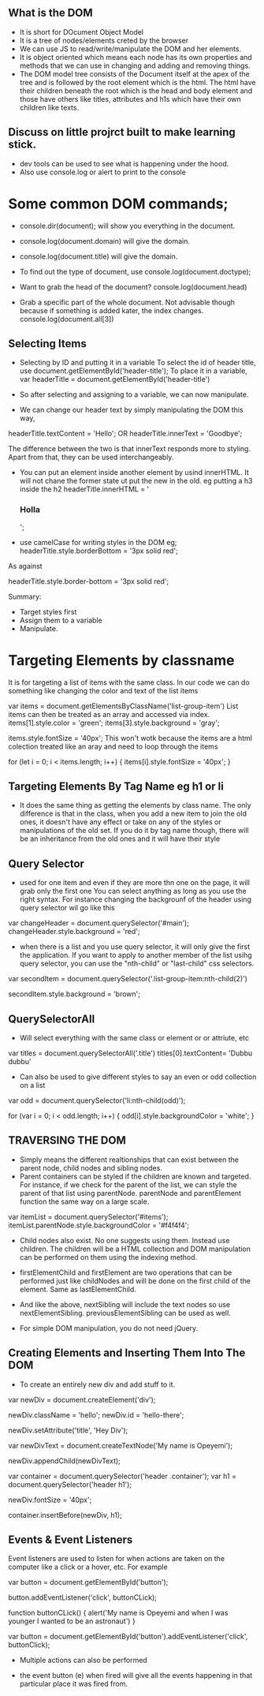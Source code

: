 ## What is the DOM

- It is short for DOcument Object Model
- It is a tree of nodes/elements creted by the browser
- We can use JS to read/write/manipulate the DOM and her elements.
- It is object oriented which means each node has its own properties and methods that we can use in changing and adding and removing things.
- The DOM model tree consists of the Document itself at the apex of the tree and is followed by the root element which is the html. The html have their children beneath the root which is the head and body element and those have others like titles, attributes and h1s which have their own children like texts.

## Discuss on little projrct built to make learning stick.

- dev tools can be used to see what is happening under the hood.
- Also use console.log or alert to print to the console

# Some common DOM commands;
 - console.dir(document); will show you everything in the document.

 - console.log(document.domain) will give the domain.
 - console.log(document.title) will give the domain.
 - To find out the type of document, use console.log(document.doctype);
 - Want to grab the head of the document? console.log(document.head)
- Grab a specific part of the whole document. Not advisable though because if something is added kater, the index changes.
console.log(document.all[3])



## Selecting Items
- Selecting by ID and putting it in a variable
    To select the id of header title, use document.getElementById('header-title');
    To place it in a variable,
    var headerTitle = document.getElementById('header-title')

- So after selecting and assigning to a variable, we can now manipulate.

- We can change our header text by simply manipulating the DOM this way,

headerTitle.textContent = 'Hello';
OR
headerTitle.innerText = 'Goodbye';

The difference between the two is that innerText responds more to styling. Apart from that, they can be used interchangeably.

- You can put an element inside another element by usind innerHTML. It will not chane the former state ut put the new in the old. eg putting a h3 inside the h2 
headerTitle.innerHTML = '<h3>Holla</h3>'; 

- use camelCase for writing styles in the DOM eg;
headerTitle.style.borderBottom = '3px solid red';

As against 
 
headerTitle.style.border-bottom = '3px solid red';


Summary:
- Target styles first
- Assign them to a variable
- Manipulate.

# Targeting Elements by classname

It is for targeting a list of items with the same class. In our code we can do something like changing the color and text of the list items

var items = document.getElementsByClassName('list-group-item')
List items can then be treated as an array and accessed via index.
items[1].style.color = 'green';
items[3].style.background = 'gray';


items.style.fontSize = '40px';
This won't wotk because the items are a html colection treated like an aray and need to loop through the items

for (let i = 0; i < items.length; i++) {
    items[i].style.fontSize = '40px';
}

## Targeting Elements By Tag Name eg h1 or li

- It does the same thing as getting the elements by class name. The only difference is that in the class, when you add a new item to join the old ones, it doesn't have any effect or take on any of the styles or manipulations of the old set.
If you do it by tag name though, there will be an inheritance from the old ones and it will have their style


## Query Selector
- used for one item and even if they are more thn one on the page, it will grab only the first one
You can select anything as long as you use the right syntax.
For instance changing the backgrounf of the header using query selector wil go like this

var changeHeader = document.querySelector('#main');
changeHeader.style.background = 'red';

- when there is a list and you use query selector, it will only give the first the application. If you want to apply to another member of the list usihg query selector, you can use the "nth-child" or "last-child" css selectors.

var secondItem = document.querySelector('.list-group-item:nth-child(2)')

secondItem.style.background = 'brown';

## QuerySelectorAll
- Will select everything with the same class or element or  or attriute, etc

var titles = document.querySelectorAll('.title')
titles[0].textContent= 'Dubbu dubbu'

- Can also be used to give different styles to say an even or odd collection on a list

var odd = document.querySelector('li:nth-child(odd)');

for (var i = 0; i < odd.length; i++) {
    odd[i].style.backgroundColor = 'white';
}

## TRAVERSING THE DOM
- Simply means the different realtionships that can exist between the parent node, child nodes and sibling nodes.
- Parent containers can be styled if the children are known and targeted. For instance, if we check for the parent of the list, we can style the parent of that list using parentNode. parentNode and parentElement function the same way on a large scale.

var itemList = document.querySelector('#items');
itemList.parentNode.style.backgroundColor = '#f4f4f4';

- Child nodes also exist. No one suggests using them. Instead use children. The children will be a HTML collection and DOM manipulation can be performed on them using the indexing method.

- firstElementChild and firstElement are two operations that can be performed just like childNodes and will be done on the first child of the element. Same as lastElementChild.

- And like the above, nextSibling will include the text nodes so use nextElementSibling. previousElementSibling can be used as well.

- For simple DOM manipulation, you do not need jQuery.

## Creating Elements and Inserting Them Into The DOM

- To create an entirely new div and add stuff to it. 
<!-- - Create containing div first -->
var newDiv = document.createElement('div');
<!-- maybe give it a class and an id -->
newDiv.className = 'hello';
newDiv.id = 'hello-there';
<!-- Add an attribute -->
newDiv.setAttribute('title', 'Hey Div');
<!-- create text node -->
var newDivText = document.createTextNode('My name is Opeyemi');
<!-- Add the text created to the div -->
newDiv.appendChild(newDivText);
<!-- place the div right below the header with the clss container -->
var container = document.querySelector('header .container');
var h1 = document.querySelector('header h1');

<!-- And just like that a new div was created and we can add different things to it like change the way it looks -->
newDiv.fontSize = '40px';

container.insertBefore(newDiv, h1);

## Events & Event Listeners
Event listeners are used to listen for when actions are taken on the computer like a click or a hover, etc. For example

var button = document.getElementById('button');

button.addEventListener('click', buttonCLick);

function buttonCLick() {
    alert('My name is Opeyemi and when I was younger I wanted to be an astronaut')
}

<!-- Can also be written like this -->
var button = document.getElementById('button').addEventListener('click', buttonClick);

- Multiple actions can also be performed

- the event button (e) when fired will give all the events happening in that particular place it was fired from.





